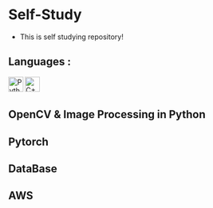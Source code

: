 # Self-Study
- This is self studying repository!

## Languages :
<img align="left" alt="Python" width="30px" src="https://img.icons8.com/color/48/000000/python.png" />
<img align="left" alt="C++" width="30px" src="https://img.icons8.com/color/48/000000/c-plus-plus-logo.png"/>

<br/>
<br/>

## OpenCV & Image Processing in Python

## Pytorch

## DataBase

## AWS
